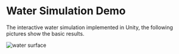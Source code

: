 # Water Simulation Demo

The interactive water simulation implemented in Unity, the following pictures show the basic results.

![](https://github.com/zhenyu16/Water-Simulation-Demo/blob/master/Images/1.JPG "water surface")
